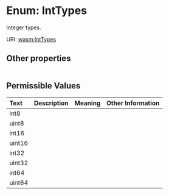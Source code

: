
# Enum: IntTypes


Integer types.

URI: [wasm:IntTypes](https://w3id.org/itk/wasmIntTypes)


## Other properties

|  |  |  |
| --- | --- | --- |

## Permissible Values

| Text | Description | Meaning | Other Information |
| :--- | :---: | :---: | ---: |
| int8 |  |  |  |
| uint8 |  |  |  |
| int16 |  |  |  |
| uint16 |  |  |  |
| int32 |  |  |  |
| uint32 |  |  |  |
| int64 |  |  |  |
| uint64 |  |  |  |

